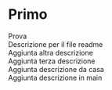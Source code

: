# Primo
Prova<br>
Descrizione per il file readme<br>
Aggiunta altra descrizione<br>
Aggiunta terza descrizione<br>
Aggiunta descrizione da casa<br>
Aggiunta descrizione in main<br>